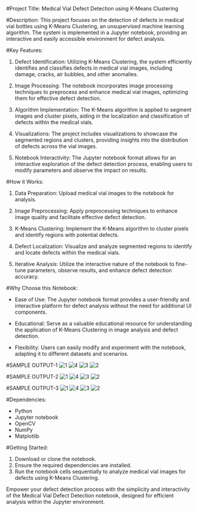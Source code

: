 #Project Title: Medical Vial Defect Detection using K-Means Clustering

#Description:
This project focuses on the detection of defects in medical vial bottles using K-Means Clustering, an unsupervised machine learning algorithm. The system is implemented in a Jupyter notebook, providing an interactive and easily accessible environment for defect analysis.

#Key Features:
1. Defect Identification: Utilizing K-Means Clustering, the system efficiently identifies and classifies defects in medical vial images, including damage, cracks, air bubbles, and other anomalies.

2. Image Processing: The notebook incorporates image processing techniques to preprocess and enhance medical vial images, optimizing them for effective defect detection.

3. Algorithm Implementation: The K-Means algorithm is applied to segment images and cluster pixels, aiding in the localization and classification of defects within the medical vials.

4. Visualizations: The project includes visualizations to showcase the segmented regions and clusters, providing insights into the distribution of defects across the vial images.

5. Notebook Interactivity: The Jupyter notebook format allows for an interactive exploration of the defect detection process, enabling users to modify parameters and observe the impact on results.

#How it Works:
1. Data Preparation: Upload medical vial images to the notebook for analysis.

2. Image Preprocessing: Apply preprocessing techniques to enhance image quality and facilitate effective defect detection.

3. K-Means Clustering: Implement the K-Means algorithm to cluster pixels and identify regions with potential defects.

4. Defect Localization: Visualize and analyze segmented regions to identify and locate defects within the medical vials.

5. Iterative Analysis: Utilize the interactive nature of the notebook to fine-tune parameters, observe results, and enhance defect detection accuracy.

#Why Choose this Notebook:
- Ease of Use: The Jupyter notebook format provides a user-friendly and interactive platform for defect analysis without the need for additional UI components.

- Educational: Serve as a valuable educational resource for understanding the application of K-Means Clustering in image analysis and defect detection.

- Flexibility: Users can easily modify and experiment with the notebook, adapting it to different datasets and scenarios.

#SAMPLE OUTPUT-1
![1](https://github.com/chethanachars/Medical_vail_defect_detection_using_clustering/assets/158150756/d3ecb3e5-8faf-41d1-b41d-95a8756afc4e)
![4](https://github.com/chethanachars/Medical_vail_defect_detection_using_clustering/assets/158150756/d5f8803a-fb8c-4730-9935-9c3aaaf8d167)
![3](https://github.com/chethanachars/Medical_vail_defect_detection_using_clustering/assets/158150756/65311c26-86fb-43ad-98b0-aab108d266e6)
![2](https://github.com/chethanachars/Medical_vail_defect_detection_using_clustering/assets/158150756/f5bfc411-07ed-4f4d-ae22-f1a987e24eaa)

#SAMPLE OUTPUT-2
![1](https://github.com/chethanachars/Medical_vail_defect_detection_using_clustering/assets/158150756/4f48c743-2feb-4cbd-b780-99c82ec92f97)
![4](https://github.com/chethanachars/Medical_vail_defect_detection_using_clustering/assets/158150756/93f65a37-5051-4aef-9b67-6b6862e5f911)
![3](https://github.com/chethanachars/Medical_vail_defect_detection_using_clustering/assets/158150756/7d5168fa-6f8a-4f12-8c7b-55afb4650c40)
![2](https://github.com/chethanachars/Medical_vail_defect_detection_using_clustering/assets/158150756/637b6555-cf5a-4fb2-b804-53069fdbc647)

#SAMPLE OUTPUT-3
![1](https://github.com/chethanachars/Medical_vail_defect_detection_using_clustering/assets/158150756/28c025ff-50d8-41ac-93b9-ec98aee4bd18)
![4](https://github.com/chethanachars/Medical_vail_defect_detection_using_clustering/assets/158150756/970028a3-c43f-4b5a-9ecc-54e09f47ab0a)
![3](https://github.com/chethanachars/Medical_vail_defect_detection_using_clustering/assets/158150756/9935e044-4ff5-4550-aba9-704d678f1529)
![2](https://github.com/chethanachars/Medical_vail_defect_detection_using_clustering/assets/158150756/9f188fb7-241c-4c6f-9d04-c7cfd5008877)


#Dependencies:
- Python
- Jupyter notebook
- OpenCV
- NumPy
- Matplotlib

#Getting Started:
1. Download or clone the notebook.
2. Ensure the required dependencies are installed.
3. Run the notebook cells sequentially to analyze medical vial images for defects using K-Means Clustering.

Empower your defect detection process with the simplicity and interactivity of the Medical Vial Defect Detection notebook, designed for efficient analysis within the Jupyter environment.
